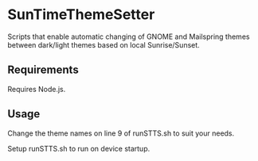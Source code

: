 # SunTimeThemeSetter
Scripts that enable automatic changing of GNOME and Mailspring themes between dark/light themes based on local Sunrise/Sunset.

## Requirements
Requires Node.js.

## Usage
Change the theme names on line 9 of runSTTS.sh to suit your needs.

Setup runSTTS.sh to run on device startup.
